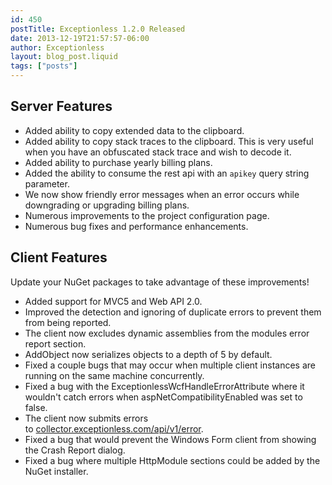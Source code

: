 ```yaml
---
id: 450
postTitle: Exceptionless 1.2.0 Released
date: 2013-12-19T21:57:57-06:00
author: Exceptionless
layout: blog_post.liquid
tags: ["posts"]
---
```

## Server Features

* Added ability to copy extended data to the clipboard.
* Added ability to copy stack traces to the clipboard. This is very useful when you have an obfuscated stack trace and wish to decode it.
* Added ability to purchase yearly billing plans.
* Added the ability to consume the rest api with an `apikey` query string parameter.
* We now show friendly error messages when an error occurs while downgrading or upgrading billing plans.
* Numerous improvements to the project configuration page.
* Numerous bug fixes and performance enhancements.

## Client Features

Update your NuGet packages to take advantage of these improvements!

* Added support for MVC5 and Web API 2.0.
* Improved the detection and ignoring of duplicate errors to prevent them from being reported.
* The client now excludes dynamic assemblies from the modules error report section.
* AddObject now serializes objects to a depth of 5 by default.
* Fixed a couple bugs that may occur when multiple client instances are running on the same machine concurrently.
* Fixed a bug with the ExceptionlessWcfHandleErrorAttribute where it wouldn't catch errors when aspNetCompatibilityEnabled was set to false.
* The client now submits errors to [collector.exceptionless.com/api/v1/error](http://collector.exceptionless.com/api/v1/error).
* Fixed a bug that would prevent the Windows Form client from showing the Crash Report dialog.
* Fixed a bug where multiple HttpModule sections could be added by the NuGet installer.
